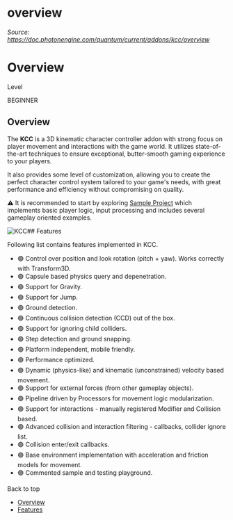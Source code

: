 # overview

_Source: https://doc.photonengine.com/quantum/current/addons/kcc/overview_

# Overview

Level

BEGINNER

## Overview

The **KCC** is a 3D kinematic character controller addon with strong focus on player movement and interactions with the game world. It utilizes state-of-the-art techniques to ensure exceptional, butter-smooth gaming experience to your players.

It also provides some level of customization, allowing you to create the perfect character control system tailored to your game's needs, with great performance and efficiency without compromising on quality.

⚠️ It is recommended to start by exploring [Sample Project](/quantum/current/addons/kcc/sample-project) which implements basic player logic, input processing and includes several gameplay oriented examples.

![KCC](/docs/img/quantum/v3/addons/kcc/overview.jpg)## Features

Following list contains features implemented in KCC.

- 🟢 Control over position and look rotation (pitch + yaw). Works correctly with Transform3D.
- 🟢 Capsule based physics query and depenetration.
- 🟢 Support for Gravity.
- 🟢 Support for Jump.
- 🟢 Ground detection.
- 🟢 Continuous collision detection (CCD) out of the box.
- 🟢 Support for ignoring child colliders.
- 🟢 Step detection and ground snapping.
- 🟢 Platform independent, mobile friendly.
- 🟢 Performance optimized.
- 🟢 Dynamic (physics-like) and kinematic (unconstrained) velocity based movement.
- 🟢 Support for external forces (from other gameplay objects).
- 🟢 Pipeline driven by Processors for movement logic modularization.
- 🟢 Support for interactions - manually registered Modifier and Collision based.
- 🟢 Advanced collision and interaction filtering - callbacks, collider ignore list.
- 🟢 Collision enter/exit callbacks.
- 🟢 Base environment implementation with acceleration and friction models for movement.
- 🟢 Commented sample and testing playground.

Back to top

- [Overview](#overview)
- [Features](#features)